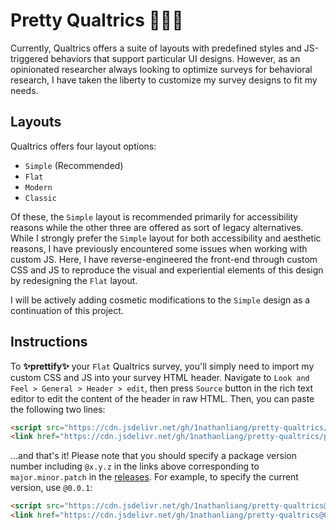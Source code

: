 # Pretty Qualtrics 💅🏻🫦

Currently, Qualtrics offers a suite of layouts with predefined styles and JS-triggered behaviors that support 
particular UI designs. However, as an opinionated researcher always looking to optimize surveys for behavioral 
research, I have taken the liberty to customize my survey designs to fit my needs.

## Layouts

Qualtrics offers four layout options:
 *   `Simple` (Recommended)
 *   `Flat`
 *   `Modern`
 *   `Classic`

Of these, the `Simple` layout is recommended primarily for accessibility reasons while the other three are offered 
as sort of legacy alternatives. While I strongly prefer the `Simple` layout for both accessibility and aesthetic
reasons, I have previously encountered some issues when working with custom JS. Here, I have reverse-engineered the front-end through custom CSS and JS to reproduce the visual and experiential elements of this design by redesigning the `Flat` layout.

I will be actively adding cosmetic modifications to the `Simple` design as a continuation of this project.

## Instructions

To **✨prettify✨** your `Flat` Qualtrics survey, you'll simply need to import my custom CSS and JS into your 
survey HTML header. Navigate to `Look and Feel > General > Header > edit`, then press `Source` button in the
rich text editor to edit the content of the header in raw HTML. Then, you can paste the following two lines:

```html
<script src="https://cdn.jsdelivr.net/gh/1nathanliang/pretty-qualtrics/scripts/script.min.js"></script>
<link href="https://cdn.jsdelivr.net/gh/1nathanliang/pretty-qualtrics/public/style.css" rel="stylesheet" />
```

...and that's it! Please note that you should specify a package version number including `@x.y.z` in the links 
above corresponding to `major.minor.patch` in the [releases](https://github.com/1nathanliang/pretty-qualtrics/releases). For example, to specify the current version, use `@0.0.1`:

```html
<script src="https://cdn.jsdelivr.net/gh/1nathanliang/pretty-qualtrics@0.0.0/scripts/script.min.js"></script>
<link href="https://cdn.jsdelivr.net/gh/1nathanliang/pretty-qualtrics@0.0.0/public/style.min.css" rel="stylesheet" />
```